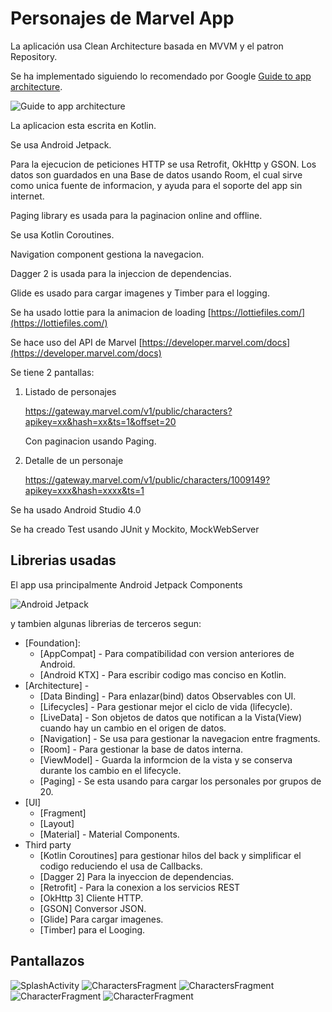 Personajes de Marvel App
=========================

La aplicación usa Clean Architecture basada en MVVM y el patron Repository. 

Se ha implementado siguiendo lo recomendado por Google [Guide to app architecture](https://developer.android.com/jetpack/docs/guide).

![Guide to app architecture](screenshots/guide-to-app-architecture.png "Guide to app architecture")

La aplicacion esta escrita en Kotlin.

Se usa Android Jetpack.

Para la ejecucion de peticiones HTTP se usa Retrofit, OkHttp y GSON. Los datos son guardados en una Base de datos usando Room,
el cual sirve como unica fuente de informacion, y ayuda para el soporte del app sin internet.

Paging library es usada para la paginacion online and offline.

Se usa Kotlin Coroutines.

Navigation component gestiona la navegacion.

Dagger 2 is usada para la injeccion de dependencias.

Glide es usado para cargar imagenes y Timber para el logging.

Se ha usado lottie para la animacion de loading [https://lottiefiles.com/](https://lottiefiles.com/)

Se hace uso del API de Marvel [https://developer.marvel.com/docs](https://developer.marvel.com/docs)

Se tiene 2 pantallas: 

 1. Listado de personajes 
    
    https://gateway.marvel.com/v1/public/characters?apikey=xx&hash=xx&ts=1&offset=20
    
    Con paginacion usando Paging.
    
 2. Detalle de un personaje 
 
    https://gateway.marvel.com/v1/public/characters/1009149?apikey=xxx&hash=xxxx&ts=1


Se ha usado Android Studio 4.0

Se ha creado Test usando JUnit y Mockito, MockWebServer

Librerias usadas
--------------
El app usa principalmente Android Jetpack Components

![Android Jetpack](screenshots/jetpack_donut.png "Android Jetpack Components")

y tambien algunas librerias de terceros segun:

* [Foundation]:
  * [AppCompat] - Para compatibilidad con version anteriores de Android.
  * [Android KTX] - Para escribir codigo mas conciso en Kotlin.
* [Architecture] - 
  * [Data Binding] - Para enlazar(bind) datos Observables con UI.
  * [Lifecycles] - Para gestionar mejor el ciclo de vida (lifecycle).
  * [LiveData] - Son objetos de datos que notifican a la Vista(View) cuando hay un cambio en el origen de datos.
  * [Navigation] - Se usa para gestionar la navegacion entre fragments.
  * [Room] - Para gestionar la base de datos interna.
  * [ViewModel] - Guarda la informcion de la vista y se conserva durante los cambio en el lifecycle.
  * [Paging] - Se esta usando para cargar los personales por grupos de 20.
* [UI]
  * [Fragment]
  * [Layout]
  * [Material] - Material Components.
* Third party
  * [Kotlin Coroutines] para gestionar hilos del back y simplificar el codigo reduciendo el usa de Callbacks.
  * [Dagger 2] Para la inyeccion de dependencias.
  * [Retrofit] - Para la conexion a los servicios REST
  * [OkHttp 3] Cliente HTTP.
  * [GSON] Conversor JSON.
  * [Glide] Para cargar imagenes.
  * [Timber] para el Looging.


Pantallazos
-----------

![SplashActivity](screenshots/marvel_splash.png "Personajes en Lista")
![CharactersFragment](screenshots/marvel_list.png "Personajes en Lista")
![CharactersFragment](screenshots/marvel_grid.png "Personajes en Grilla")
![CharacterFragment](screenshots/marvel_detail.png "Detalle del personaje")
![CharacterFragment](screenshots/marvel_detail_2.png "Detalle del personaje")


